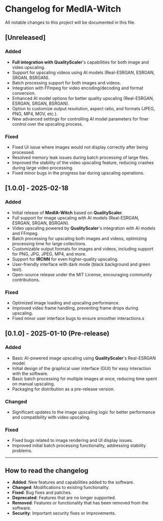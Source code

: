 # Changelog for MedIA-Witch

All notable changes to this project will be documented in this file.

## [Unreleased]

### Added

- **Full integration with QualityScaler**'s capabilities for both image and video upscaling.
- Support for upscaling videos using AI models (Real-ESRGAN, ESRGAN, SRGAN, BSRGAN).
- Batch processing support for both images and videos.
- Integration with FFmpeg for video encoding/decoding and format conversion.
- Enhanced AI model options for better quality upscaling (Real-ESRGAN, ESRGAN, SRGAN, BSRGAN).
- Option to customize output resolution, aspect ratio, and formats (JPEG, PNG, MP4, MOV, etc.).
- New advanced settings for controlling AI model parameters for finer control over the upscaling process.

### Fixed

- Fixed UI issue where images would not display correctly after being processed.
- Resolved memory leak issues during batch processing of large files.
- Improved the stability of the video upscaling feature, reducing crashes during large video processing.
- Fixed minor bugs in the progress bar during upscaling operations.

## [1.0.0] - 2025-02-18

### Added

- Initial release of **MedIA-Witch** based on **QualityScaler**.
- Full support for image upscaling with AI models (Real-ESRGAN, ESRGAN, SRGAN, BSRGAN).
- Video upscaling powered by **QualityScaler**'s integration with AI models and FFmpeg.
- Batch processing for upscaling both images and videos, optimizing processing time for large collections.
- Customizable output formats for images and videos, including support for PNG, JPG, JPEG, MP4, and more.
- Support for **IRCNN** for even higher-quality upscaling.
- User-friendly interface with dark mode (black background and green text).
- Open-source release under the MIT License, encouraging community contributions.

### Fixed

- Optimized image loading and upscaling performance.
- Improved video frame handling, preventing frame drops during upscaling.
- Fixed minor user interface bugs to ensure smoother interactions.s

## [0.1.0] - 2025-01-10 (Pre-release)

### Added

- Basic AI-powered image upscaling using **QualityScaler**'s Real-ESRGAN model.
- Initial design of the graphical user interface (GUI) for easy interaction with the software.
- Basic batch processing for multiple images at once, reducing time spent on manual upscaling.
- Packaging for distribution as a pre-release version.

### Changed

- Significant updates to the image upscaling logic for better performance and compatibility with video upscaling.

### Fixed

- Fixed bugs related to image rendering and UI display issues.
- Improved initial batch processing functionality, addressing stability problems.

---

## How to read the changelog

- **Added**: New features and capabilities added to the software.
- **Changed**: Modifications to existing functionality.
- **Fixed**: Bug fixes and patches.
- **Deprecated**: Features that are no longer supported.
- **Removed**: Features or functionality that has been removed from the software.
- **Security**: Important security fixes or improvements.
